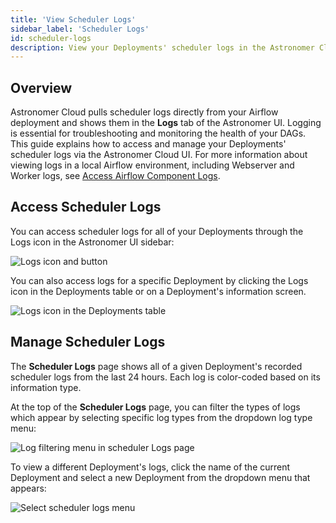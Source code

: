```yaml
---
title: 'View Scheduler Logs'
sidebar_label: 'Scheduler Logs'
id: scheduler-logs
description: View your Deployments' scheduler logs in the Astronomer Cloud UI.
---
```


## Overview

Astronomer Cloud pulls scheduler logs directly from your Airflow deployment and shows them in the **Logs** tab of the Astronomer UI. Logging is essential for troubleshooting and monitoring the health of your DAGs. This guide explains how to access and manage your Deployments' scheduler logs via the Astronomer Cloud UI. For more information about viewing logs in a local Airflow environment, including Webserver and Worker logs, see [Access Airflow Component Logs](test-and-troubleshoot-locally.md#access-airflow-component-logs).

## Access Scheduler Logs

You can access scheduler logs for all of your Deployments through the Logs icon in the Astronomer UI sidebar:

![Logs icon and button](/img/docs/log-location.png)

You can also access logs for a specific Deployment by clicking the Logs icon in the Deployments table or on a Deployment's information screen.

![Logs icon in the Deployments table](/img/docs/deployment-log-button.png)

## Manage Scheduler Logs

The **Scheduler Logs** page shows all of a given Deployment's recorded scheduler logs from the last 24 hours. Each log is color-coded based on its information type.

At the top of the **Scheduler Logs** page, you can filter the types of logs which appear by selecting specific log types from the dropdown log type menu:

![Log filtering menu in scheduler Logs page](/img/docs/filter-logs.png)

To view a different Deployment's logs, click the name of the current Deployment and select a new Deployment from the dropdown menu that appears:

![Select scheduler logs menu](/img/docs/select-deployment-logs.png)
